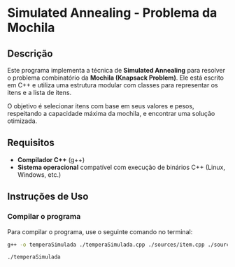 # Simulated Annealing - Problema da Mochila

## Descrição

Este programa implementa a técnica de **Simulated Annealing** para resolver o problema combinatório da **Mochila (Knapsack Problem)**. Ele está escrito em C++ e utiliza uma estrutura modular com classes para representar os itens e a lista de itens.

O objetivo é selecionar itens com base em seus valores e pesos, respeitando a capacidade máxima da mochila, e encontrar uma solução otimizada.

## Requisitos

- **Compilador C++** (g++)
- **Sistema operacional** compatível com execução de binários C++ (Linux, Windows, etc.)

## Instruções de Uso

### Compilar o programa

Para compilar o programa, use o seguinte comando no terminal:

```bash
g++ -o temperaSimulada ./temperaSimulada.cpp ./sources/item.cpp ./sources/listaItens.cpp

./temperaSimulada

```
